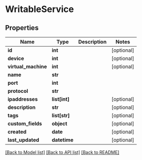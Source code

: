 # WritableService

## Properties
Name | Type | Description | Notes
------------ | ------------- | ------------- | -------------
**id** | **int** |  | [optional] 
**device** | **int** |  | [optional] 
**virtual_machine** | **int** |  | [optional] 
**name** | **str** |  | 
**port** | **int** |  | 
**protocol** | **str** |  | 
**ipaddresses** | **list[int]** |  | [optional] 
**description** | **str** |  | [optional] 
**tags** | **list[str]** |  | [optional] 
**custom_fields** | **object** |  | [optional] 
**created** | **date** |  | [optional] 
**last_updated** | **datetime** |  | [optional] 

[[Back to Model list]](../README.md#documentation-for-models) [[Back to API list]](../README.md#documentation-for-api-endpoints) [[Back to README]](../README.md)


